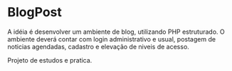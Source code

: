 # BlogPost

A idéia é desenvolver um ambiente de blog, utilizando PHP estruturado. O ambiente deverá contar com login administrativo e usual, postagem de noticias agendadas, cadastro e elevação de niveis de acesso.

Projeto de estudos e pratica.
